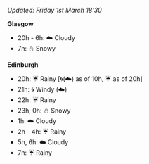 *Updated: Friday 1st March 18:30*

**Glasgow**

* 20h - 6h: :cloud: Cloudy
* 7h: :snowman: Snowy

**Edinburgh**

* 20h: :umbrella: Rainy [:cyclone:(:cloud:) as of 10h, :umbrella: as of 20h]
* 21h: :cyclone: Windy (:cloud:)
* 22h: :umbrella: Rainy
* 23h, 0h: :snowman: Snowy
* 1h: :cloud: Cloudy
* 2h - 4h: :umbrella: Rainy
* 5h, 6h: :cloud: Cloudy
* 7h: :umbrella: Rainy
